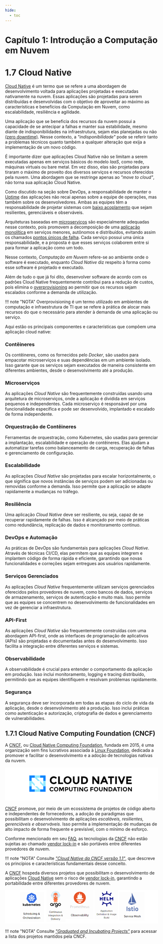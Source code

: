 ```yaml
---
hide:
  - toc
---
```


# Capítulo 1: Introdução a Computação em Nuvem

# 1.7 Cloud Native

<a href="https://en.wikipedia.org/wiki/Cloud-native_computing" target="_blank">Cloud Native</a> é um termo que se refere a uma abordagem de desenvolvimento voltada para aplicações projetadas e executadas nativamente na nuvem. Essas aplicações são projetadas para serem distribuídas e desenvolvidas com o objetivo de aproveitar ao máximo as características e benefícios da Computação em Nuvem, como escalabilidade, resiliência e agilidade.

Uma aplicação que se beneficia dos recursos da nuvem possui a capacidade de se antecipar a falhas e manter sua estabilidade, mesmo diante de indisponibilidades na infraestrutura, sejam elas planejadas ou não <a href="https://en.wikipedia.org/wiki/Downtime" target="_blank">(zero downtime)</a>. Nesse contexto, a _"indisponibilidade"_ pode se referir tanto a problemas técnicos quanto também a qualquer alteração que exija a implementação de um novo código.

É importante dizer que aplicações Cloud Native não se limitam a serem executadas apenas em serviços básicos do modelo _IaaS_, como rede, máquinas virtuais ou bare metal. Em vez disso, elas são projetadas para tiraram o máximo de proveito dos diversos serviços e recursos oferecidos pela nuvem. Uma abordagem que se restringe apenas ao _"move to cloud"_, não torna sua aplicação Cloud Native.

Como discutido na seção sobre DevOps, a responsabilidade de manter o <a href="https://en.wikipedia.org/wiki/Uptime" target="_blank">Uptime</a> das aplicações não recai apenas sobre a equipe de operações, mas também sobre os desenvolvedores. Ambas as equipes têm a responsabilidade de projetar sistemas com <a href="https://en.wikipedia.org/wiki/Loose_coupling" target="_blank">baixo acoplamento</a> que sejam resilientes, gerenciáveis e observáveis.

Arquiteturas baseadas em <a href="https://en.wikipedia.org/wiki/Microservices" target="_blank">microserviços</a> são especialmente adequadas nesse contexto, pois promovem a decomposição de uma <a href="https://en.wikipedia.org/wiki/Monolithic_application" target="_blank">aplicação monolítica</a> em serviços menores, autônomos e distribuídos, evitando assim os chamados <a href="https://en.wikipedia.org/wiki/Single_point_of_failure" target="_blank">pontos únicos de falha</a>. Cada serviço possui uma única responsabilidade, e a proposta é que esses serviços colaborem entre si para formar a aplicação como um todo.

Nesse contexto, _Computação em Nuvem_ refere-se ao ambiente onde o software é executado, enquanto _Cloud Native_ diz respeito à forma como esse software é projetado e executado.

Além de tudo o que já foi dito, desenvolver software de acordo com os padrões Cloud Native frequentemente contribui para a redução de custos, pois elimina o <a href="https://en.wikipedia.org/wiki/Overprovisioning" target="_blank">overprovisioning</a> ao permitir que os recursos sejam escalados conforme a demanda de utilização. 

!!! note "NOTA"
    Overprovisioning é um termo utilizado em ambientes de computação e infraestrutura de TI que se refere à prática de alocar mais recursos do que o necessário para atender à demanda de uma aplicação ou serviço.

Aqui estão os principais componentes e características que compõem uma aplicação cloud native:

### **Contêineres**

Os contêineres, como os fornecidos pelo _Docker_, são usados para empacotar microserviços e suas dependências em um ambiente isolado. Isso garante que os serviços sejam executados de maneira consistente em diferentes ambientes, desde o desenvolvimento até a produção.

### **Microserviços**

As aplicações _Cloud Native_ são frequentemente construídas usando uma arquitetura de microserviços, onde a aplicação é dividida em serviços pequenos e independentes. Cada microserviço é responsável por uma funcionalidade específica e pode ser desenvolvido, implantado e escalado de forma independente.

### **Orquestração de Contêineres**

Ferramentas de orquestração, como Kubernetes, são usadas para gerenciar a implantação, escalabilidade e operação de contêineres. Elas ajudam a automatizar tarefas como balanceamento de carga, recuperação de falhas e gerenciamento de configuração.

### **Escalabilidade**

As aplicações _Cloud Native_ são projetadas para escalar horizontalmente, o que significa que novos instâncias de serviços podem ser adicionadas ou removidas conforme a demanda. Isso permite que a aplicação se adapte rapidamente a mudanças no tráfego.

### **Resiliência**

Uma aplicação _Cloud Native_ deve ser resiliente, ou seja, capaz de se recuperar rapidamente de falhas. Isso é alcançado por meio de práticas como redundância, replicação de dados e monitoramento contínuo.

### **DevOps e Automação**

As práticas de DevOps são fundamentais para aplicações _Cloud Native_. Através de técnicas CI/CD, elas permitem que as equipes integrem e implantem código de forma rápida e eficiente, garantindo que novas funcionalidades e correções sejam entregues aos usuários rapidamente.

### **Serviços Gerenciados**

As aplicações _Cloud Native_ frequentemente utilizam serviços gerenciados oferecidos pelos provedores de nuvem, como bancos de dados, serviços de armazenamento, serviços de autenticação e muito mais. Isso permite que as equipes se concentrem no desenvolvimento de funcionalidades em vez de gerenciar a infraestrutura.

### **API-First**

As aplicações _Cloud Native_ são frequentemente construídas com uma abordagem API-first, onde as interfaces de programação de aplicativos (APIs) são projetadas e documentadas antes do desenvolvimento. Isso facilita a integração entre diferentes serviços e sistemas.

### **Observabilidade**

A observabilidade é crucial para entender o comportamento da aplicação em produção. Isso inclui monitoramento, logging e tracing distribuído, permitindo que as equipes identifiquem e resolvam problemas rapidamente.

### **Segurança**

A segurança deve ser incorporada em todas as etapas do ciclo de vida da aplicação, desde o desenvolvimento até a produção. Isso inclui práticas como autenticação e autorização, criptografia de dados e gerenciamento de vulnerabilidades.

## 1.7.1 Cloud Native Computing Foundation (CNCF)

A <a href="https://www.cncf.io/" target="_blank">CNCF</a>, ou <a href="https://www.cncf.io/" target="_blank">Cloud Native Computing Foundation</a>, fundada em 2015, é uma organização sem fins lucrativos associada à <a href="https://www.linuxfoundation.org/" target="_blank">Linux Foundation</a>, dedicada a promover e facilitar o desenvolvimento e a adoção de tecnologias nativas da nuvem.

![alt_text](./img/cncf-logo-1.png "Cloud Native Computing Foundation")

<a href="https://www.cncf.io/" target="_blank">CNCF</a> promove, por meio de um ecossistema de projetos de código aberto e independentes de fornecedores, a adoção de paradigmas que possibilitam o desenvolvimento de aplicações _escaláveis, resilientes, gerenciáveis e observáveis_. Isso permite a implementação de mudanças de alto impacto de forma frequente e previsível, com o mínimo de esforço.

Conforme mencionado em seu <a href="https://www.cncf.io/about/faq/#why-is-cncf-needed" target="_blank">FAQ</a>, as tecnologias da <a href="https://www.cncf.io/" target="_blank">CNCF</a> não estão sujeitas ao chamado <a href="https://en.wikipedia.org/wiki/Vendor_lock-in" target="_blank">vendor lock-in</a> e são portáveis entre diferentes provedores de nuvem.

!!! note "NOTA"
    Consulte <a href="https://github.com/cncf/toc/blob/main/DEFINITION.md#portugu%C3%AAs-brasileiro" target="_blank"><i>"Cloud Native da CNCF versão 1.1"</i></a>, que descreve os princípios e características fundamentais desse conceito.

A <a href="https://www.cncf.io/" target="_blank">CNCF</a> hospeda diversos projetos que possibilitam o desenvolvimento de aplicações <a href="https://en.wikipedia.org/wiki/Cloud-native_computing" target="_blank">Cloud Native</a> sem o risco de <a href="https://en.wikipedia.org/wiki/Vendor_lock-in" target="_blank">vendor lock-in</a>, garantindo a portabilidade entre diferentes provedores de nuvem.

![alt_text](./img/cncf-projects-logo-1.png "Projetos desenvolvidos pela CNFC")

!!! note "NOTA"
    Consulte <a href="(https://www.cncf.io/projects/" target="_blank"><i>"Graduated and Incubating Projects"</i></a> para acessar a lista dos projetos mantidos pela CNCF.